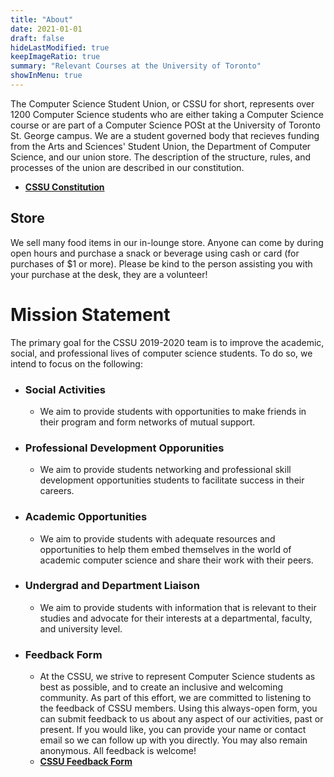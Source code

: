 ```yaml
---
title: "About"
date: 2021-01-01
draft: false
hideLastModified: true
keepImageRatio: true
summary: "Relevant Courses at the University of Toronto"
showInMenu: true
---
```


The Computer Science Student Union, or CSSU for short, represents over 1200 Computer Science students who are either taking a Computer Science course or are part of a Computer Science POSt at the University of Toronto St. George campus. We are a student governed body that recieves funding from the Arts and Sciences' Student Union, the Department of Computer Science, and our union store. The description of the structure, rules, and processes of the union are described in our constitution.

- [**CSSU Constitution**](https://drive.google.com/file/d/1BtoaF5GL-9pxtXPqgN0domckNSJyOE3V/view?usp=sharing)

## Store

We sell many food items in our in-lounge store. Anyone can come by during open hours and purchase a snack or beverage using cash or card (for purchases of $1 or more). Please be kind to the person assisting you with your purchase at the desk, they are a volunteer!

# Mission Statement

The primary goal for the CSSU 2019-2020 team is to improve the academic, social, and professional lives of computer science students. To do so, we intend to focus on the following:

- ### Social Activities
  - We aim to provide students with opportunities to make friends in their program and form networks of mutual support.
- ### Professional Development Opporunities
  - We aim to provide students networking and professional skill development opportunities students to facilitate success in their careers.
- ### Academic Opportunities
  - We aim to provide students with adequate resources and opportunities to help them embed themselves in the world of academic computer science and share their work with their peers.
- ### Undergrad and Department Liaison
  - We aim to provide students with information that is relevant to their studies and advocate for their interests at a departmental, faculty, and university level.
- ### Feedback Form
  - At the CSSU, we strive to represent Computer Science students as best as possible, and to create an inclusive and welcoming community. As part of this effort, we are committed to listening to the feedback of CSSU members. Using this always-open form, you can submit feedback to us about any aspect of our activities, past or present. If you would like, you can provide your name or contact email so we can follow up with you directly. You may also remain anonymous. All feedback is welcome!
  - [**CSSU Feedback Form**](https://forms.gle/bb4JXfWYkqW7Ewhh8)
